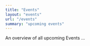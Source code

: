 ```yaml
---
title: "Events"
layout: "events"
url: "/events"
summary: "upcoming events"
---
```

An overview of all upcoming Events …